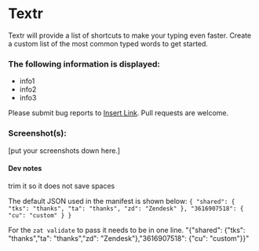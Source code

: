 # Textr

Textr will provide a list of shortcuts to make your typing even faster.
Create a custom list of the most common typed words to get started.

### The following information is displayed:

* info1
* info2
* info3

Please submit bug reports to [Insert Link](). Pull requests are welcome.

### Screenshot(s):
[put your screenshots down here.]


#### Dev notes

trim it so it does not save spaces

The default JSON used in the manifest is shown below:
`{
  "shared": {
    "tks": "thanks",
    "ta": "thanks",
    "zd": "Zendesk"
  },
  "3616907518": {
    "cu": "custom"
  }
}`

For the `zat validate` to pass it needs to be in one line.
"{\"shared\": {\"tks\": \"thanks\",\"ta\": \"thanks\",\"zd\": \"Zendesk\"},\"3616907518\": {\"cu\": \"custom\"}}"
